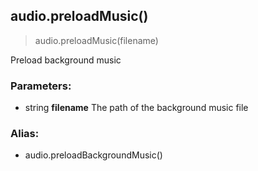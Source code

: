 
## audio.preloadMusic()

> audio.preloadMusic(filename)

Preload background music

### Parameters:

-   string **filename** The path of the background music file

### Alias:

-   audio.preloadBackgroundMusic()

